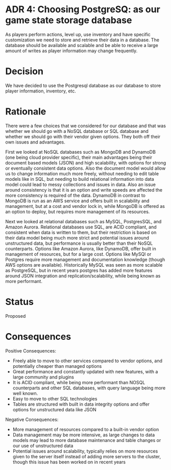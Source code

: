 # ADR 4: Choosing PostgreSQ: as our game state storage database

As players perform actions, level up, use inventory and have specific customization we need to store and retrieve their data in a database.  The database should be available and scalable and be able to receive a large amount of writes as player information may change frequently.  

# Decision

We have decided to use the Postgresql database as our database to store player information, inventory, etc.

# Rationale

There were a few choices that we considered for our database and that was whether we should go with a NoSQL database or SQL database and whether we should go with their vendor given options.  They both off their own issues and advantages.

First we looked at NoSQL databases such as MongoDB and DynamoDB (one being cloud provider specific), their main advantages being their document based models (JSON) and high scalability, with options for strong or eventually consistent data options.  Also the document model would allow us to change information much more freely, without needing to edit table models like in SQL, but needing to build relational information into data model could lead to messy collections and issues in data.  Also an issue around consistency is that it is an option and write speeds are affected the more consistency is required of the data.  DynamoDB in contrast to MongoDB is run as an AWS service and offers built in scalability and management, but at a cost and vendor lock in, while MongoDB is offered as an option to deploy, but requires more management of its resources.  

Next we looked at relational databases such as MySQL, PostgresSQL, and Amazon Aurora.  Relational databases use SQL, are ACID compliant, and consistent when data is written to them, but their restriction is based on their data model being much more strict and potential issues around unstructured data, but performance is usually better than their NoSQL counterparts.  Options like Amazon Aurora, like DynamoDB, offer built in management of resources, but for a large cost.  Options like MySQl or Postgres require more management and documentation knowledge (though AWS options are available).  Historically MySQL was seen as more scalable as PostgreSQL, but in recent years postgres has added more features around JSON integration and replication/scalability, while being known as more performant.

# Status

Proposed

# Consequences


Positive Consequences:

- Freely able to move to other services compared to vendor options, and potentially cheaper than managed options
- Great performance and constantly updated with new features, with a large community and plugins
- It is ACID compliant, while being more performant than NOSQL counterparts and other SQL databases, with query language being more well known.
- Easy to move to other SQL technologies
- Tables are structured with built in data integrity options and offer options for unstructured data like JSON


Negative Consequences:

- More management of resources compared to a built-in vendor option
- Data management may be more intensive, as large changes to data models may lead to more database maintenance and table changes or our use of unstructured data
- Potential issues around scalability, typically relies on more resources given to the server itself instead of adding more servers to the cluster, though this issue has been worked on in recent years